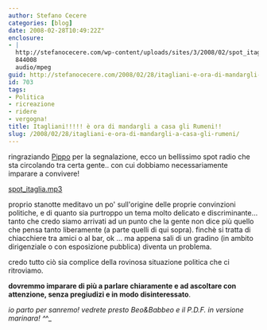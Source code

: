 ```yaml
---
author: Stefano Cecere
categories: [blog]
date: 2008-02-28T10:49:22Z"
enclosure:
- |
  http://stefanocecere.com/wp-content/uploads/sites/3/2008/02/spot_itaglia.mp3
  844008
  audio/mpeg
guid: http://stefanocecere.com/2008/02/28/itagliani-e-ora-di-mandargli-a-casa-gli-rumeni/
id: 703
tags:
- Politica
- ricreazione
- ridere
- vergogna!
title: Itagliani!!!!! è ora di mandargli a casa gli Rumeni!!
slug: /2008/02/28/itagliani-e-ora-di-mandargli-a-casa-gli-rumeni/
---
```


ringraziando [Pippo](http://civati.splinder.com/post/16128865) per la segnalazione, ecco un bellissimo spot radio che sta circolando tra certa gente.. con cui dobbiamo necessariamente imparare a convivere!

[spot_itaglia.mp3](http://stefanocecere.com/wp-content/uploads/sites/3/2008/02/spot_itaglia.mp3 "spot_itaglia.mp3")

proprio stanotte meditavo un po' sull'origine delle proprie convinzioni politiche, e di quanto sia purtroppo un tema molto delicato e discriminante… tanto che credo siamo arrivati ad un punto che la gente non dice più quello che pensa tanto liberamente (a parte quelli di qui sopra). finchè si tratta di chiacchiere tra amici o al bar, ok … ma appena sali di un gradino (in ambito dirigenziale o con esposizione pubblica) diventa un problema.

credo tutto ciò sia complice della rovinosa situazione politica che ci ritroviamo.
  
**dovremmo imparare di più a parlare chiaramente e ad ascoltare con attenzione, senza pregiudizi e in modo disinteressato**.

_io parto per sanremo! vedrete presto Beo&Babbeo e il P.D.F. in versione marinara! ^_^_